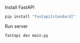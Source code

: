 Install FastAPI
```bash
pip install "fastapi[standard]"
```

Run server
```bash
fastapi dev main.py
```